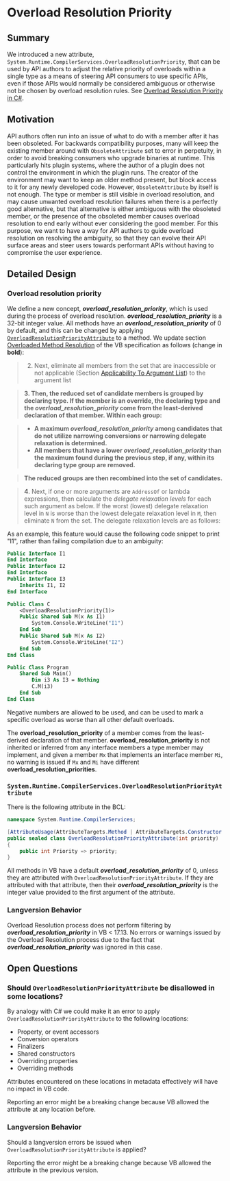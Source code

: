 # Overload Resolution Priority

## Summary
[summary]: #summary

We introduced a new attribute, `System.Runtime.CompilerServices.OverloadResolutionPriority`, that can be used by API authors to adjust the relative priority of
overloads within a single type as a means of steering API consumers to use specific APIs, even if those APIs would normally be considered ambiguous or otherwise
not be chosen by overload resolution rules. See [Overload Resolution Priority in C#](https://github.com/dotnet/csharplang/blob/main/proposals/csharp-13.0/overload-resolution-priority.md).

## Motivation
[motivation]: #motivation

API authors often run into an issue of what to do with a member after it has been obsoleted. For backwards compatibility purposes, many will keep the existing member around
with `ObsoleteAttribute` set to error in perpetuity, in order to avoid breaking consumers who upgrade binaries at runtime. This particularly hits plugin systems, where the
author of a plugin does not control the environment in which the plugin runs. The creator of the environment may want to keep an older method present, but block access to it
for any newly developed code. However, `ObsoleteAttribute` by itself is not enough. The type or member is still visible in overload resolution, and may cause unwanted overload
resolution failures when there is a perfectly good alternative, but that alternative is either ambiguous with the obsoleted member, or the presence of the obsoleted member causes
overload resolution to end early without ever considering the good member. For this purpose, we want to have a way for API authors to guide overload resolution on resolving the
ambiguity, so that they can evolve their API surface areas and steer users towards performant APIs without having to compromise the user experience.

## Detailed Design
[detailed-design]: #detailed-design

### Overload resolution priority

We define a new concept, ***overload_resolution_priority***, which is used during the process of overload resolution. ***overload_resolution_priority*** is a 32-bit integer
value. All methods have an ***overload_resolution_priority*** of 0 by default, and this can be changed by applying
[`OverloadResolutionPriorityAttribute`](#systemruntimecompilerservicesoverloadresolutionpriorityattribute) to a method. We update section 
[Overloaded Method Resolution](https://github.com/dotnet/vblang/blob/main/spec/overload-resolution.md#overloaded-method-resolution) of the VB specification as
follows (change in **bold**):

> 2.  Next, eliminate all members from the set that are inaccessible or not applicable (Section [Applicability To Argument List](overload-resolution.md#applicability-to-argument-list)) to the argument list

> **3. Then, the reduced set of candidate members is grouped by declaring type.
>      If the member is an override, the declaring type and the ***overload_resolution_priority*** come from the least-derived declaration of that member.
>      Within each group:**
 
> - **A maximum ***overload_resolution_priority*** among candidates that do not utilize narrowing conversions or narrowing delegate relaxation is determined.**
> - **All members that have a lower ***overload_resolution_priority*** than the maximum found during the previous step, if any, within its declaring type group are removed.**
 
> **The reduced groups are then recombined into the set of candidates.**

>  **4**.  Next, if one or more arguments are `AddressOf` or lambda expressions, then calculate the *delegate relaxation levels* for each such argument as below. If the worst (lowest) delegate relaxation level in `N` is worse than the lowest delegate relaxation level in `M`, then eliminate `N` from the set. The delegate relaxation levels are as follows:

As an example, this feature would cause the following code snippet to print "I1", rather than failing compilation due to an ambiguity:

```vb
Public Interface I1
End Interface
Public Interface I2
End Interface
Public Interface I3
    Inherits I1, I2
End Interface

Public Class C
    <OverloadResolutionPriority(1)>
    Public Shared Sub M(x As I1)
        System.Console.WriteLine("I1")
    End Sub
    Public Shared Sub M(x As I2)
        System.Console.WriteLine("I2")
    End Sub
End Class

Public Class Program
    Shared Sub Main()
        Dim i3 As I3 = Nothing
        C.M(i3)
    End Sub
End Class
```

Negative numbers are allowed to be used, and can be used to mark a specific overload as worse than all other default overloads.

The **overload_resolution_priority** of a member comes from the least-derived declaration of that member. **overload_resolution_priority** is not
inherited or inferred from any interface members a type member may implement, and given a member `Mx` that implements an interface member `Mi`, no
warning is issued if `Mx` and `Mi` have different **overload_resolution_priorities**.

### `System.Runtime.CompilerServices.OverloadResolutionPriorityAttribute`

There is the following attribute in the BCL:

```cs
namespace System.Runtime.CompilerServices;

[AttributeUsage(AttributeTargets.Method | AttributeTargets.Constructor | AttributeTargets.Property, AllowMultiple = false, Inherited = false)]
public sealed class OverloadResolutionPriorityAttribute(int priority) : Attribute
{
    public int Priority => priority;
}
```

All methods in VB have a default ***overload_resolution_priority*** of 0, unless they are attributed with `OverloadResolutionPriorityAttribute`. If they are
attributed with that attribute, then their ***overload_resolution_priority*** is the integer value provided to the first argument of the attribute.

### Langversion Behavior

Overload Resolution process does not perform filtering by ***overload_resolution_priority*** in VB < 17.13.
No errors or warnings issued by the Overload Resolution process due to the fact that ***overload_resolution_priority***
was ignored in this case.


## Open Questions

### Should `OverloadResolutionPriorityAttribute` be disallowed in some locations?

By analogy with C# we could make it an error to apply `OverloadResolutionPriorityAttribute` to the following locations:

* Property, or event accessors
* Conversion operators
* Finalizers
* Shared constructors
* Overriding properties
* Overriding methods 

Attributes encountered on these locations in metadata effectively will have no impact in VB code.

Reporting an error might be a breaking change because VB allowed the attribute at any location before.

### Langversion Behavior

Should a langversion errors be issued when `OverloadResolutionPriorityAttribute` is applied?

Reporting the error might be a breaking change because VB allowed the attribute in the previous version.
